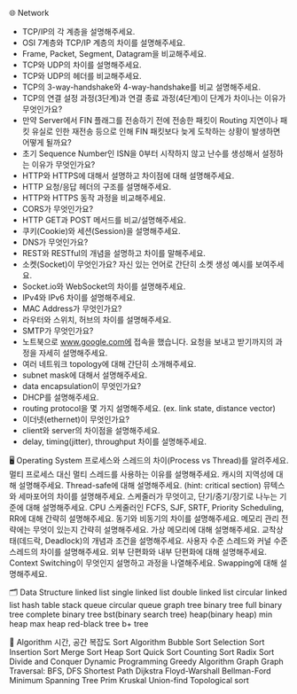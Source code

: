 🌐 Network
- TCP/IP의 각 계층을 설명해주세요.
- OSI 7계층와 TCP/IP 계층의 차이를 설명해주세요.
- Frame, Packet, Segment, Datagram을 비교해주세요.
- TCP와 UDP의 차이를 설명해주세요.
- TCP와 UDP의 헤더를 비교해주세요.
- TCP의 3-way-handshake와 4-way-handshake를 비교 설명해주세요.
- TCP의 연결 설정 과정(3단계)과 연결 종료 과정(4단계)이 단계가 차이나는 이유가 무엇인가요?
- 만약 Server에서 FIN 플래그를 전송하기 전에 전송한 패킷이 Routing 지연이나 패킷 유실로 인한 재전송 등으로 인해 FIN 패킷보다 늦게 도착하는 상황이 발생하면 어떻게 될까요?
- 초기 Sequence Number인 ISN을 0부터 시작하지 않고 난수를 생성해서 설정하는 이유가 무엇인가요?
- HTTP와 HTTPS에 대해서 설명하고 차이점에 대해 설명해주세요.
- HTTP 요청/응답 헤더의 구조를 설명해주세요.
- HTTP와 HTTPS 동작 과정을 비교해주세요.
- CORS가 무엇인가요?
- HTTP GET과 POST 메서드를 비교/설명해주세요.
- 쿠키(Cookie)와 세션(Session)을 설명해주세요.
- DNS가 무엇인가요?
- REST와 RESTful의 개념을 설명하고 차이를 말해주세요.
- 소켓(Socket)이 무엇인가요? 자신 있는 언어로 간단히 소켓 생성 예시를 보여주세요.
- Socket.io와 WebSocket의 차이를 설명해주세요.
- IPv4와 IPv6 차이를 설명해주세요.
- MAC Address가 무엇인가요?
- 라우터와 스위치, 허브의 차이를 설명해주세요.
- SMTP가 무엇인가요?
- 노트북으로 www.google.com에 접속을 했습니다. 요청을 보내고 받기까지의 과정을 자세히 설명해주세요.
- 여러 네트워크 topology에 대해 간단히 소개해주세요.
- subnet mask에 대해서 설명해주세요.
- data encapsulation이 무엇인가요?
- DHCP를 설명해주세요.
- routing protocol을 몇 가지 설명해주세요. (ex. link state, distance vector)
- 이더넷(ethernet)이 무엇인가요?
- client와 server의 차이점을 설명해주세요.
- delay, timing(jitter), throughput 차이를 설명해주세요.


🖥️ Operating System
프로세스와 스레드의 차이(Process vs Thread)를 알려주세요.
멀티 프로세스 대신 멀티 스레드를 사용하는 이유를 설명해주세요.
캐시의 지역성에 대해 설명해주세요.
Thread-safe에 대해 설명해주세요. (hint: critical section)
뮤텍스와 세마포어의 차이를 설명해주세요.
스케줄러가 무엇이고, 단기/중기/장기로 나누는 기준에 대해 설명해주세요.
CPU 스케줄러인 FCFS, SJF, SRTF, Priority Scheduling, RR에 대해 간략히 설명해주세요.
동기와 비동기의 차이를 설명해주세요.
메모리 관리 전략에는 무엇이 있는지 간략히 설명해주세요.
가상 메모리에 대해 설명해주세요.
교착상태(데드락, Deadlock)의 개념과 조건을 설명해주세요.
사용자 수준 스레드와 커널 수준 스레드의 차이를 설명해주세요.
외부 단편화와 내부 단편화에 대해 설명해주세요.
Context Switching이 무엇인지 설명하고 과정을 나열해주세요.
Swapping에 대해 설명해주세요.


🗂 Data Structure
linked list
single linked list
double linked list
circular linked list
hash table
stack
queue
circular queue
graph
tree
binary tree
full binary tree
complete binary tree
bst(binary search tree)
heap(binary heap)
min heap
max heap
red-black tree
b+ tree


🔻 Algorithm
시간, 공간 복잡도
Sort Algorithm
Bubble Sort
Selection Sort
Insertion Sort
Merge Sort
Heap Sort
Quick Sort
Counting Sort
Radix Sort
Divide and Conquer
Dynamic Programming
Greedy Algorithm
Graph
Graph Traversal: BFS, DFS
Shortest Path
Dijkstra
Floyd-Warshall
Bellman-Ford
Minimum Spanning Tree
Prim
Kruskal
Union-find
Topological sort